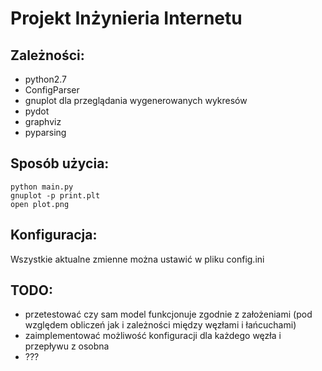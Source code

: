 Projekt Inżynieria Internetu
========

Zależności:
--------
- python2.7
- ConfigParser
- gnuplot dla przeglądania wygenerowanych wykresów
- pydot
- graphviz
- pyparsing

Sposób użycia:
-----------
    python main.py 
    gnuplot -p print.plt
    open plot.png

Konfiguracja:
----------
Wszystkie aktualne zmienne można ustawić w pliku config.ini

TODO:
--------
- przetestować czy sam model funkcjonuje zgodnie z założeniami (pod względem obliczeń jak i zależności między węzłami i łańcuchami)
- zaimplementować możliwość konfiguracji dla każdego węzła i przepływu z osobna
- ???
